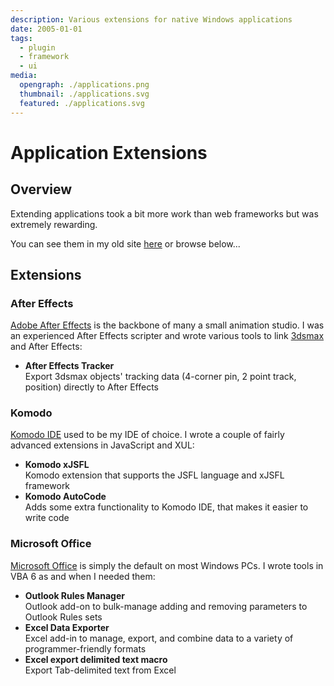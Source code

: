 ```yaml
---
description: Various extensions for native Windows applications
date: 2005-01-01
tags:
  - plugin
  - framework
  - ui
media:
  opengraph: ./applications.png
  thumbnail: ./applications.svg
  featured: ./applications.svg
---
```


# Application Extensions

## Overview

Extending applications took a bit more work than web frameworks but was extremely rewarding.

You can see them in my old site [here](https://davestewart-io.vercel.app/all/extensions/) or browse below...


## Extensions

### After Effects

[Adobe After Effects](https://www.adobe.com/uk/products/aftereffects.html) is the backbone of many a small animation studio. I was an experienced After Effects scripter and wrote various tools to link [3dsmax](../3dsmax/) and After Effects:

- **After Effects Tracker**<br>
  Export 3dsmax objects' tracking data (4-corner pin, 2 point track, position) directly to After Effects

### Komodo

[Komodo IDE](https://www.activestate.com/products/komodo-ide/) used to be my IDE of choice. I wrote a couple of fairly advanced extensions in JavaScript and XUL:

- **Komodo xJSFL**<br>
  Komodo extension that supports the JSFL language and xJSFL framework
- **Komodo AutoCode**<br>
  Adds some extra functionality to Komodo IDE, that makes it easier to write code

### Microsoft Office

[Microsoft Office](https://www.microsoft.com/en-gb/microsoft-365/microsoft-office) is simply the default on most Windows PCs. I wrote tools in VBA 6 as and when I needed them: 

- **Outlook Rules Manager**<br>
  Outlook add-on to bulk-manage adding and removing parameters to Outlook Rules sets
- **Excel Data Exporter**<br>
  Excel add-in to manage, export, and combine data to a variety of programmer-friendly formats
- **Excel export delimited text macro**<br>
  Export Tab-delimited text from Excel
